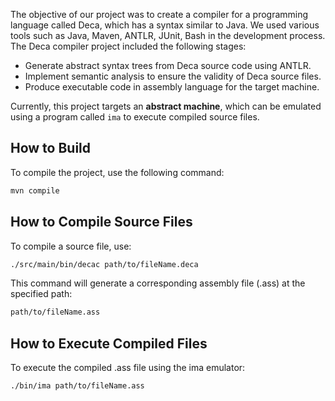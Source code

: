 The objective of our project was to create a compiler for a programming language called Deca, which has a syntax similar to Java. We used various tools such as Java, Maven, ANTLR, JUnit, Bash in the development process. The Deca compiler project included the following stages:

- Generate abstract syntax trees from Deca source code using ANTLR.
- Implement semantic analysis to ensure the validity of Deca source files.
- Produce executable code in assembly language for the target machine.

Currently, this project targets an **abstract machine**, which can be emulated using a program called `ima` to execute compiled source files.

## How to Build

To compile the project, use the following command:

```bash
mvn compile
```

## How to Compile Source Files

To compile a source file, use:

```bash
./src/main/bin/decac path/to/fileName.deca
```

This command will generate a corresponding assembly file (.ass) at the specified path:
```bash
path/to/fileName.ass
```

## How to Execute Compiled Files

To execute the compiled .ass file using the ima emulator:

```bash
./bin/ima path/to/fileName.ass
```

